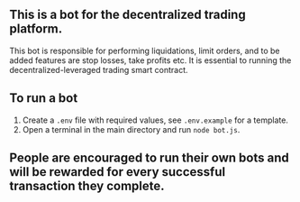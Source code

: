 ## This is a bot for the decentralized trading platform.

This bot is responsible for performing liquidations, limit orders, and to be added features are stop losses, take profits etc.
It is essential to running the decentralized-leveraged trading smart contract.

## To run a bot

1.  Create a `.env` file with required values, see `.env.example` for a template.
2.  Open a terminal in the main directory and run `node bot.js`.

## People are encouraged to run their own bots and will be rewarded for every successful transaction they complete.
